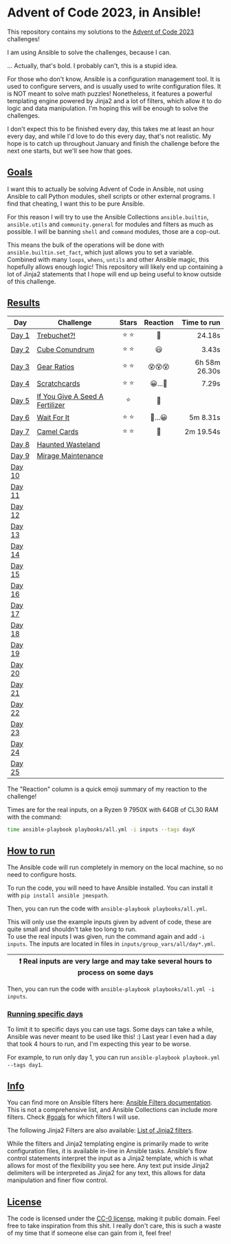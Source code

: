 Advent of Code 2023, in Ansible!
================================

This repository contains my solutions to the [Advent of Code 2023](https://adventofcode.com/2023) challenges!  

I am using Ansible to solve the challenges, because I can. 

... Actually, that's bold. I probably can't, this is a stupid idea.

For those who don't know, Ansible is a configuration management tool. It is used to configure servers, and is usually used to write configuration files. It is NOT meant to solve math puzzles!
Nonetheless, it features a powerful templating engine powered by Jinja2 and a lot of filters, which allow it to do logic and data manipulation. I'm hoping this will be enough to solve the challenges.

I don't expect this to be finished every day, this takes me at least an hour every day, and while I'd love to do this every day, that's not realistic. My hope is to catch up throughout January and finish the challenge before the next one starts, but we'll see how that goes.

## [Goals](#goals)
I want this to actually be solving Advent of Code in Ansible, not using Ansible to call Python modules, shell scripts or other external programs. I find that cheating, I want this to be pure Ansible.

For this reason I will try to use the Ansible Collections `ansible.builtin`, `ansible.utils` and `community.general` for modules and filters as much as possible. I will be banning `shell` and `command` modules, those are a cop-out.

This means the bulk of the operations will be done with `ansible.builtin.set_fact`, which just allows you to set a variable. Combined with many `loops`, `whens`, `untils` and other Ansible magic, this hopefully allows enough logic! This repository will likely end up containing a lot of Jinja2 statements that I hope will end up being useful to know outside of this challenge.

## [Results](#results)
Day | Challenge | Stars | Reaction | Time to run
----|------|:-----:|:---------:|-----------:
[Day 1](./roles/day1/tasks/main.yml) | [Trebuchet?!](https://adventofcode.com/2023/day/1) | ⭐ ⭐ | 🫠 | 24.18s
[Day 2](./roles/day2/tasks/main.yml) | [Cube Conundrum](https://adventofcode.com/2023/day/2) | ⭐ ⭐ | 😃 | 3.43s
[Day 3](./roles/day3/tasks/main.yml) | [Gear Ratios](https://adventofcode.com/2023/day/3) | ⭐ ⭐ | 😵😵😵 | 6h 58m 26.30s
[Day 4](./roles/day4/tasks/main.yml) | [Scratchcards](https://adventofcode.com/2023/day/4) | ⭐ ⭐ | 😀...🤯 | 7.29s
[Day 5](./roles/day5/tasks/main.yml) | [If You Give A Seed A Fertilizer](https://adventofcode.com/2023/day/5) | ⭐ | 🫥 |
[Day 6](./roles/day6/tasks/main.yml) | [Wait For It](https://adventofcode.com/2023/day/6) | ⭐ ⭐ | 🤯...😀 | 5m 8.31s
[Day 7](./roles/day7/tasks/main.yml) | [Camel Cards](https://adventofcode.com/2023/day/7) | ⭐ ⭐ | 🥶 | 2m 19.54s
[Day 8](./roles/day8/tasks/main.yml) | [Haunted Wasteland](https://adventofcode.com/2023/day/8) | | |
[Day 9](./roles/day9/tasks/main.yml) | [Mirage Maintenance](https://adventofcode.com/2023/day/9) | | |
[Day 10](./roles/day10/tasks/main.yml) | [](https://adventofcode.com/2023/day/10) | | |
[Day 11](./roles/day11/tasks/main.yml) | [](https://adventofcode.com/2023/day/11) | | |
[Day 12](./roles/day12/tasks/main.yml) | [](https://adventofcode.com/2023/day/12) | | |
[Day 13](./roles/day13/tasks/main.yml) | [](https://adventofcode.com/2023/day/13) | | |
[Day 14](./roles/day14/tasks/main.yml) | [](https://adventofcode.com/2023/day/14) | | |
[Day 15](./roles/day15/tasks/main.yml) | [](https://adventofcode.com/2023/day/15) | | |
[Day 16](./roles/day16/tasks/main.yml) | [](https://adventofcode.com/2023/day/16) | | |
[Day 17](./roles/day17/tasks/main.yml) | [](https://adventofcode.com/2023/day/17) | | |
[Day 18](./roles/day18/tasks/main.yml) | [](https://adventofcode.com/2023/day/18) | | |
[Day 19](./roles/day19/tasks/main.yml) | [](https://adventofcode.com/2023/day/19) | | |
[Day 20](./roles/day20/tasks/main.yml) | [](https://adventofcode.com/2023/day/20) | | |
[Day 21](./roles/day21/tasks/main.yml) | [](https://adventofcode.com/2023/day/21) | | |
[Day 22](./roles/day22/tasks/main.yml) | [](https://adventofcode.com/2023/day/22) | | |
[Day 23](./roles/day23/tasks/main.yml) | [](https://adventofcode.com/2023/day/23) | | |
[Day 24](./roles/day24/tasks/main.yml) | [](https://adventofcode.com/2023/day/24) | | |
[Day 25](./roles/day25/tasks/main.yml) | [](https://adventofcode.com/2023/day/25) | | |

The "Reaction" column is a quick emoji summary of my reaction to the challenge!

Times are for the real inputs, on a Ryzen 9 7950X with 64GB of CL30 RAM with the command:
```bash
time ansible-playbook playbooks/all.yml -i inputs --tags dayX
```

## [How to run](#how-to-run)
The Ansible code will run completely in memory on the local machine, so no need to configure hosts.  

To run the code, you will need to have Ansible installed. You can install it with `pip install ansible jmespath`.  

Then, you can run the code with `ansible-playbook playbooks/all.yml`.  

This will only use the example inputs given by advent of code, these are quite small and shouldn't take too long to run.  
To use the real inputs I was given, run the command again and add `-i inputs`. The inputs are located in files in `inputs/group_vars/all/day*.yml`.  

| :exclamation:  Real inputs are very large and may take several hours to process on some days  |
|-----------------------------------------------------------------------------------------------|

Then, you can run the code with `ansible-playbook playbooks/all.yml -i inputs`.  

### [Running specific days](#running-specific-days)
To limit it to specific days you can use tags. Some days can take a while, Ansible was never meant to be used like this! :​)
Last year I even had a day that took 4 hours to run, and I'm expecting this year to be worse.

For example, to run only day 1, you can run `ansible-playbook playbook.yml --tags day1`.  

## [Info](#info)
You can find more on Ansible filters here: [Ansible Filters documentation](https://docs.ansible.com/ansible/latest/user_guide/playbooks_filters.html).  
This is not a comprehensive list, and Ansible Collections can include more filters. Check [#goals](#goals) for which filters I will use.  

The following Jinja2 Filters are also available: [List of Jinja2 filters](https://jinja.palletsprojects.com/en/3.1.x/templates/#list-of-builtin-filters).  

While the filters and Jinja2 templating engine is primarily made to write configuration files, it is available in-line in Ansible tasks. Ansible's flow control statements interpret the input as a Jinja2 template, which is what allows for most of the flexibility you see here. Any text put inside Jinja2 delimiters will be interpreted as Jinja2 for any text, this allows for data manipulation and finer flow control.  

## [License](#license)
The code is licensed under the [CC-0 license](./LICENSE), making it public domain. Feel free to take inspiration from this shit. I really don't care, this is such a waste of my time that if someone else can gain from it, feel free!
